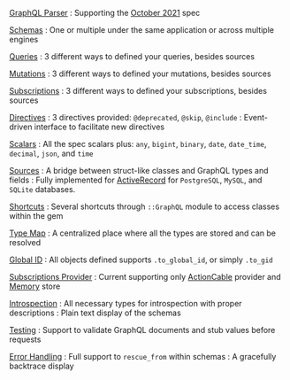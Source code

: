 [GraphQL Parser](/guides/parser)
: Supporting the <a href="https://spec.graphql.org/October2021/" target="_blank" rel="external nofollow">October 2021</a> spec

[Schemas](/guides/schemas)
: One or multiple under the same application or across multiple engines

[Queries](/guides/queries)
: 3 different ways to defined your queries, besides sources

[Mutations](/guides/mutations)
: 3 different ways to defined your mutations, besides sources

[Subscriptions](/guides/subscriptions)
: 3 different ways to defined your subscriptions, besides sources

[Directives](/guides/directives)
: 3 directives provided: `@deprecated`, `@skip`, `@include`
: Event-driven interface to facilitate new directives

[Scalars](/guides/scalars)
: All the spec scalars plus: `any`, `bigint`, `binary`, `date`, `date_time`, `decimal`, `json`, and `time`

[Sources](/guides/sources)
: A bridge between struct-like classes and GraphQL types and fields
: Fully implemented for [ActiveRecord](/guides/sources/active-record) for `PostgreSQL`, `MySQL`, and `SQLite` databases.

[Shortcuts](/guides/architecture#shortcuts)
: Several shortcuts through `::GraphQL` module to access classes within the gem

[Type Map](/guides/type-map)
: A centralized place where all the types are stored and can be resolved

[Global ID](/guides/global-id)
: All objects defined supports `.to_global_id`, or simply `.to_gid`

[Subscriptions Provider](/guides/subscriptions-provider)
: Current supporting only [ActionCable](/guides/subscriptions-provider/action-cable-provider) provider and [Memory](/guides/subscriptions-provider/memory-store) store

[Introspection](/guides/introspection)
: All necessary types for introspection with proper descriptions
: Plain text display of the schemas

[Testing](/guides/testing)
: Support to validate GraphQL documents and stub values before requests

[Error Handling](/guides/error-handling)
: Full support to `rescue_from` within schemas
: A gracefully backtrace display
